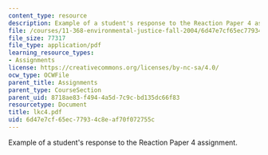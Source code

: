 ```yaml
---
content_type: resource
description: Example of a student's response to the Reaction Paper 4 assignment.
file: /courses/11-368-environmental-justice-fall-2004/6d47e7cf65ec77934c8eaf70f072755c_lkc4.pdf
file_size: 77317
file_type: application/pdf
learning_resource_types:
- Assignments
license: https://creativecommons.org/licenses/by-nc-sa/4.0/
ocw_type: OCWFile
parent_title: Assignments
parent_type: CourseSection
parent_uid: 8718ae83-f494-4a5d-7c9c-bd135dc66f83
resourcetype: Document
title: lkc4.pdf
uid: 6d47e7cf-65ec-7793-4c8e-af70f072755c
---
```

Example of a student's response to the Reaction Paper 4 assignment.
